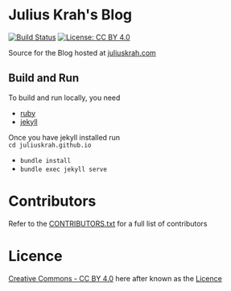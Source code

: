 # Julius Krah's Blog
[![Build Status](https://travis-ci.org/juliuskrah/juliuskrah.github.io.svg?branch=master)](https://travis-ci.org/juliuskrah/juliuskrah.github.io)
[![License: CC BY 4.0](https://img.shields.io/badge/License-CC%20BY%204.0-lightgrey.svg)](http://creativecommons.org/licenses/by/4.0/)

Source for the Blog hosted at [juliuskrah.com](http://juliuskrah.com)

## Build and Run
To build and run locally, you need  
* [ruby][ruby]  
* [jekyll][jekyll]

Once you have jekyll installed run  
`cd juliuskrah.github.io`
* `bundle install`  
* `bundle exec jekyll serve`

# Contributors
Refer to the [CONTRIBUTORS.txt](/CONTRIBUTORS.txt) for a full list of contributors

# Licence
[Creative Commons - CC BY 4.0](https://creativecommons.org/licenses/by-sa/4.0/) here after known as the [Licence](/license)

[ruby]: https://www.ruby-lang.org/en/downloads/
[jekyll]: http://jekyllrb.com/
